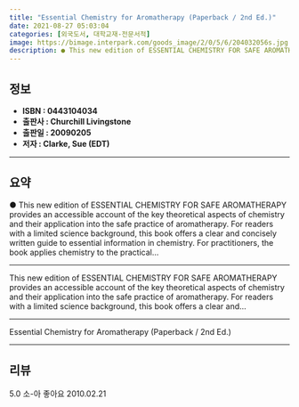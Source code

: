```yaml
---
title: "Essential Chemistry for Aromatherapy (Paperback / 2nd Ed.)"
date: 2021-08-27 05:03:04
categories: [외국도서, 대학교재-전문서적]
image: https://bimage.interpark.com/goods_image/2/0/5/6/204032056s.jpg
description: ● This new edition of ESSENTIAL CHEMISTRY FOR SAFE AROMATHERAPY provides an accessible account of the key theoretical aspects of chemistry and their applicatio
---
```


## **정보**

- **ISBN : 0443104034**
- **출판사 : Churchill Livingstone**
- **출판일 : 20090205**
- **저자 : Clarke, Sue (EDT)**

------



## **요약**

●  This new edition of ESSENTIAL CHEMISTRY FOR SAFE AROMATHERAPY provides an accessible account of the key theoretical aspects of chemistry and their application into the safe practice of aromatherapy. For readers with a limited science background, this book offers a clear and concisely written guide to essential information in chemistry. For practitioners, the book applies chemistry to the practical...

------

This new edition of ESSENTIAL CHEMISTRY FOR SAFE AROMATHERAPY provides an accessible account of the key theoretical aspects of chemistry and their application into the safe practice of aromatherapy. For readers with a limited science background, this book offers a clear and... 

------


Essential Chemistry for Aromatherapy (Paperback / 2nd Ed.) 

------


## **리뷰** 

5.0 소-아 좋아요 2010.02.21 <br/>